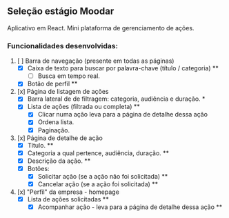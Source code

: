 ## Seleção estágio Moodar

Aplicativo em React. Mini plataforma de gerenciamento de ações.

### Funcionalidades desenvolvidas:

1. [ ] Barra de navegação (presente em todas as páginas)
    * [x] Caixa de texto para buscar por palavra-chave (título / categoria) **
        * [ ] Busca em tempo real.
    * [x] Botão de perfil **
2. [x] Página de listagem de ações 
    * [x] Barra lateral de de filtragem: categoria, audiência e duração. *
    * [x] Lista de ações (filtrada ou completa) **
        * [x] Clicar numa ação leva para a página de detalhe dessa ação
        * [x] Ordena lista.
        * [x] Paginação.
3. [x] Página de detalhe de ação 
    * [x] Título. **
    * [x] Categoria a qual pertence, audiência, duração. **
    * [x] Descrição da ação. **
    * [x] Botões:
        * [x] Solicitar ação    (se a ação não foi solicitada) **
        * [x] Cancelar ação     (se a ação foi solicitada) **
4. [x] "Perfil" da empresa - homepage 
    * [x] Lista de ações solicitadas **
        * [x] Acompanhar ação - leva para a página de detalhe dessa ação **
